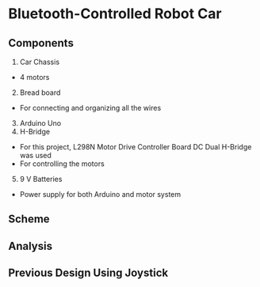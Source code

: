 # Bluetooth-Controlled Robot Car

## Components
1. Car Chassis
  * 4 motors
2. Bread board
  * For connecting and organizing all the wires
3. Arduino Uno
4. H-Bridge
  * For this project, L298N Motor Drive Controller Board DC Dual H-Bridge was used
  * For controlling the motors
5. 9 V Batteries
 * Power supply for both Arduino and motor system

## Scheme

## Analysis

## Previous Design Using Joystick
